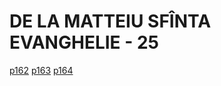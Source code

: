 # DE LA MATTEIU SFÎNTA EVANGHELIE - 25
[p162](src/p162.jpg) [p163](src/p163.jpg) [p164](src/p164.jpg)
<!-- CAP. 25  -->
